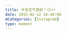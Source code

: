 ```yaml
---
title: 今天天气真好！😏☀☀
date: 2015-02-12 16:49:08
mCategories: [Instagram]
type: moment
---
```


<div id="pics-20150212164908"></div>

<script>
var data = [
    {"link": "2015-02-12_170000.jpg", "type": "photo"}
];
picsRender(data, "pics-20150212164908");
</script>
